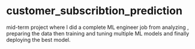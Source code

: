 # customer_subscribtion_prediction
mid-term project where I did a complete ML engineer job from analyzing , preparing the data then training and tuning multiple ML models and finally deploying the best model.
